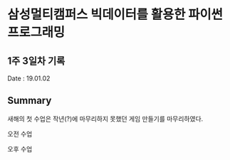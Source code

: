 # 삼성멀티캠퍼스 빅데이터를 활용한 파이썬 프로그래밍

## 1주 3일차 기록

Date : 19.01.02

## Summary
새해의 첫 수업은 작년(?)에 마무리하지 못했던 게임 만들기를 마무리하였다. 

오전 수업

오후 수업

## 